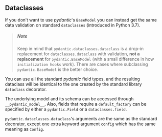 ## Dataclasses

If you don't want to use _pydantic_'s `BaseModel` you can instead get the same data validation on standard `dataclasses` (introduced in Python 3.7).

> ##### Note
>
> Keep in mind that `pydantic.dataclasses.dataclass` is a drop-in replacement for `dataclasses.dataclass` with validation, __not a replacement__ for `pydantic.BaseModel` (with a small difference in how `initialization hooks` work). There are cases where subclassing `pydantic.BaseModel` is the better choice.

You can use all the standard _pydantic_ field types, and the resulting dataclass will be identical to the one created by the standard library `dataclass` decorator.

The underlying model and its schema can be accessed through `__pydantic_model__`. Also, fields that require a `default_factory` can be specified by either a `pydantic.Field` or a `dataclasses.field`.

`pydantic.dataclasses.dataclass`'s arguments are the same as the standard decorator, except one extra keyword argument `config` which has the same meaning as `Config`.

